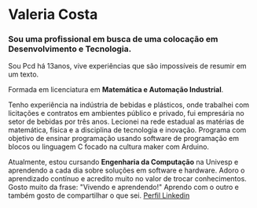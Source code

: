 # Valeria Costa

### Sou uma profissional em busca de uma colocação em Desenvolvimento e Tecnologia. 

Sou Pcd há 13anos, vive experiências que são impossíveis de resumir em um texto. 

Formada em licenciatura em **Matemática e Automação Industrial**. 

Tenho experiência na indústria de bebidas e plásticos, onde trabalhei com licitações e contratos em ambientes público e privado, fui empresária no setor de bebidas por três anos. Lecionei na rede estadual as matérias de matemática, física e a disciplina de tecnologia e inovação. Programa com objetivo de ensinar programação usando software de programação em blocos ou linguagem C focado na cultura maker com Arduino.

Atualmente, estou cursando **Engenharia da Computação** na Univesp e aprendendo a cada dia sobre soluções em software e hardware. Adoro o aprendizado contínuo e acredito muito no valor de trocar conhecimentos. Gosto muito da frase: "Vivendo e aprendendo!" Aprendo com o outro e também gosto de compartilhar o que sei.
[Perfil Linkedin](https://www.linkedin.com/in/val%C3%A9ria-da-costa-ada/)
